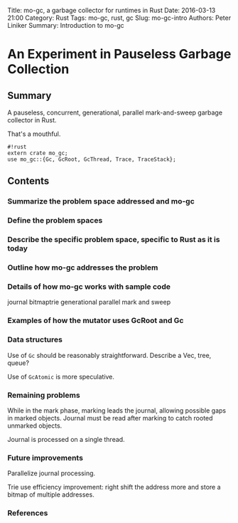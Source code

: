 Title: mo-gc, a garbage collector for runtimes in Rust
Date: 2016-03-13 21:00
Category: Rust
Tags: mo-gc, rust, gc
Slug: mo-gc-intro
Authors: Peter Liniker
Summary: Introduction to mo-gc

# An Experiment in Pauseless Garbage Collection

## Summary

A pauseless, concurrent, generational, parallel mark-and-sweep garbage collector in Rust.

That's a mouthful.

```
#!rust
extern crate mo_gc;
use mo_gc::{Gc, GcRoot, GcThread, Trace, TraceStack};
```

## Contents

### Summarize the problem space addressed and mo-gc
### Define the problem spaces
### Describe the specific problem space, specific to Rust as it is today
### Outline how mo-gc addresses the problem
### Details of how mo-gc works with sample code

journal
bitmaptrie
generational
parallel mark and sweep

### Examples of how the mutator uses GcRoot and Gc
### Data structures

Use of `Gc` should be reasonably straightforward. Describe a Vec, tree, queue?

Use of `GcAtomic` is more speculative.

### Remaining problems

While in the mark phase, marking leads the journal, allowing possible gaps in marked objects.
Journal must be read after marking to catch rooted unmarked objects.

Journal is processed on a single thread.

### Future improvements

Parallelize journal processing.

Trie use efficiency improvement: right shift the address more and store a bitmap of multiple
addresses.

### References

[1]: http://researcher.watson.ibm.com/researcher/files/us-bacon/Bacon03Pure.pdf
[2]: http://www.cs.virginia.edu/~cs415/reading/bacon-garbage.pdf
[3]: http://fitzgeraldnick.com/weblog/60/
[4]: https://github.com/Manishearth/rust-gc
[5]: http://blog.rust-lang.org/2015/08/14/Next-year.html
[6]: https://github.com/rust-lang/rust/pull/11399
[7]: https://github.com/rust-lang/rfcs/issues/415
[8]: https://github.com/rust-lang/rust/issues/2997
[9]: http://mechanical-sympathy.blogspot.co.uk/2011/09/single-writer-principle.html
[10]: https://github.com/michaelwoerister/rs-persistent-datastructures
[11]: http://aturon.github.io/blog/2015/08/27/epoch/
[12]: https://www.youtube.com/watch?v=QcwyKLlmXeY
[13]: https://blog.mozilla.org/research/2014/08/26/javascript-servos-only-garbage-collector/
[14]: http://blog.pnkfx.org/blog/2015/10/27/gc-and-rust-part-0-how-does-gc-work/
[15]: http://blog.pnkfx.org/blog/2015/11/10/gc-and-rust-part-1-specing-the-problem/
[16]: http://blog.pnkfx.org/blog/2016/01/01/gc-and-rust-part-2-roots-of-the-problem/
[17]: http://www.hboehm.info/gc/tree.html

